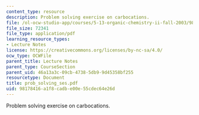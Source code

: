 ```yaml
---
content_type: resource
description: Problem solving exercise on carbocations.
file: /ol-ocw-studio-app/courses/5-13-organic-chemistry-ii-fall-2003/98178416a1f8cadbe00e55cdec64e26d_prob_solving_ses.pdf
file_size: 72341
file_type: application/pdf
learning_resource_types:
- Lecture Notes
license: https://creativecommons.org/licenses/by-nc-sa/4.0/
ocw_type: OCWFile
parent_title: Lecture Notes
parent_type: CourseSection
parent_uid: 46a13a3c-09cb-4738-5db9-9d45358bf255
resourcetype: Document
title: prob_solving_ses.pdf
uid: 98178416-a1f8-cadb-e00e-55cdec64e26d
---
```

Problem solving exercise on carbocations.